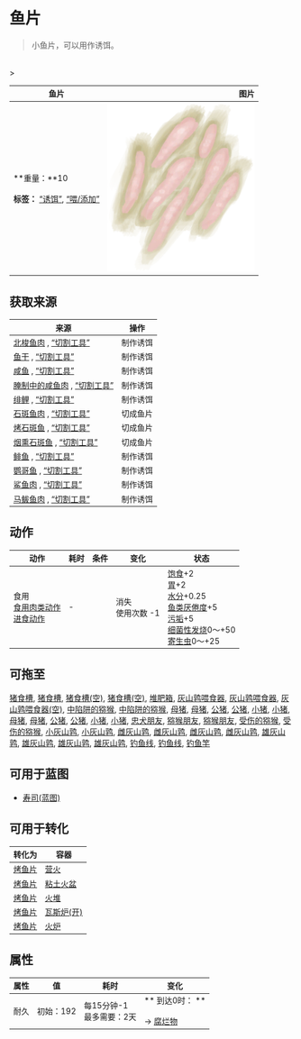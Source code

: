 # 鱼片  
> 小鱼片，可以用作诱饵。  
<br>  
>   
  
  鱼片  |   图片   
 ----  |  ----:   
 **重量：**10<br><br>**标签：**	[“诱饵”](tag_Bait.md), [“喂/添加”](tag_Feed.md)  |  <img decoding="async" src="Sprite/FishSlices.png" href="a.md" style="max-width:300px;max-height:300px;">   
  
## 获取来源  
来源  |  操作  
----  |  ----  
[北梭鱼肉](BonefishMeat.md) , [“切割工具”](tag_Cutter.md)  |  制作诱饵  
[鱼干](FishDried.md) , [“切割工具”](tag_Cutter.md)  |  制作诱饵  
[咸鱼](FishSalted.md) , [“切割工具”](tag_Cutter.md)  |  制作诱饵  
[腌制中的咸鱼肉](FishSaltedDrying.md) , [“切割工具”](tag_Cutter.md)  |  制作诱饵  
[绯鲤](Goatfish.md) , [“切割工具”](tag_Cutter.md)  |  制作诱饵  
[石斑鱼肉](GrouperMeat.md) , [“切割工具”](tag_Cutter.md)  |  切成鱼片  
[烤石斑鱼](GrouperMeatCooked.md) , [“切割工具”](tag_Cutter.md)  |  切成鱼片  
[烟熏石斑鱼](GrouperMeatSmoked.md) , [“切割工具”](tag_Cutter.md)  |  切成鱼片  
[鲱鱼](Herring.md) , [“切割工具”](tag_Cutter.md)  |  制作诱饵  
[鹦哥鱼](ParrotFish.md) , [“切割工具”](tag_Cutter.md)  |  制作诱饵  
[鲨鱼肉](SharkMeat.md) , [“切割工具”](tag_Cutter.md)  |  制作诱饵  
[马鲅鱼肉](ThreadfinMeat.md) , [“切割工具”](tag_Cutter.md)  |  制作诱饵  
## 动作  
动作  |  耗时  |  条件  |  变化  |  状态  
----  |  ----  |  ----  |  ----  |  ----  
食用<br>[食用肉类动作](CarnivorousAction.md)<br>[进食动作](EatingAction.md)  |  -  |    |  消失<br>使用次数  -1  |  [饱食](Satiation.md)+2<br>[胃](Stomach.md)+2<br>[水分](Hydration.md)+0.25<br>[鱼类<nobr>厌倦度</nobr>](SaturationFish.md)+5<br>[污垢](Filth.md)+5<br>[细菌性发烧](BacteriaFever.md)0～+50<br>[寄生虫](Parasites.md)0～+25  
## 可拖至  
[猪食槽](BoarFeeder.md), [猪食槽](BoarFeeder.md), [猪食槽(空)](BoarFeederEmpty.md), [猪食槽(空)](BoarFeederEmpty.md), [堆肥箱](CompostBin.md), [灰山鹑喂食器](PartridgeFeeder.md), [灰山鹑喂食器](PartridgeFeeder.md), [灰山鹑喂食器(空)](PartridgeFeederEmpty.md), [中陷阱的猕猴](CageTrapMacaque.md), [中陷阱的猕猴](CageTrapMacaque.md), [母猪](BoarEnclosureFemale.md), [母猪](BoarEnclosureFemale.md), [公猪](BoarEnclosureMale.md), [公猪](BoarEnclosureMale.md), [小猪](BoarEnclosurePiglet.md), [小猪](BoarEnclosurePiglet.md), [母猪](BoarTiedFemale.md), [母猪](BoarTiedFemale.md), [公猪](BoarTiedMale.md), [公猪](BoarTiedMale.md), [小猪](BoarTiedPiglet.md), [小猪](BoarTiedPiglet.md), [忠犬朋友](DogFriend.md), [猕猴朋友](MacaqueFriend.md), [猕猴朋友](MacaqueFriend.md), [受伤的猕猴](MacaqueWounded.md), [受伤的猕猴](MacaqueWounded.md), [小灰山鹑](PartridgeChick.md), [小灰山鹑](PartridgeChick.md), [雌灰山鹑](PartridgeFemaleEnclosure.md), [雌灰山鹑](PartridgeFemaleEnclosure.md), [雌灰山鹑](PartridgeFemaleLive.md), [雌灰山鹑](PartridgeFemaleLive.md), [雄灰山鹑](PartridgeMaleEnclosure.md), [雄灰山鹑](PartridgeMaleEnclosure.md), [雄灰山鹑](PartridgeMaleLive.md), [雄灰山鹑](PartridgeMaleLive.md), [钓鱼线](FishingLine.md), [钓鱼线](FishingLineRustic.md), [钓鱼竿](FishingRod.md)  
## 可用于蓝图  
- [寿司(蓝图)](Bp_Sushi.md)  
  
  
## 可用于转化  
转化为  |  容器  
----  |  ----  
[烤鱼片](FishSlicesCooked.md)  |  [营火](Campfire.md)  
[烤鱼片](FishSlicesCooked.md)  |  [粘土火盆](ClayFirePit.md)  
[烤鱼片](FishSlicesCooked.md)  |  [火堆](Fire.md)  
[烤鱼片](FishSlicesCooked.md)  |  [瓦斯炉(开)](GasCookerOn.md)  
[烤鱼片](FishSlicesCooked.md)  |  [火炉](Stove.md)  
## 属性   
属性  |  值  |  耗时  |  变化  
----  |  ----  |  ----  |  ----  
耐久  |  初始：192  |  每15分钟-1<br>最多需要：2天  |  ** 到达0时： **<br><br>→ [腐烂物](RottenRemains.md)  
